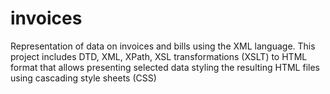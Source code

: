 # invoices
Representation of data on invoices and bills using the XML language.
This project  includes  DTD, XML, XPath, XSL transformations (XSLT) to HTML format that allows presenting selected data styling the resulting HTML files using cascading style sheets (CSS)
